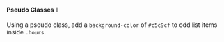 #### Pseudo Classes II
Using a pseudo class, add a `background-color` of `#c5c9cf` to odd list items inside `.hours`.
